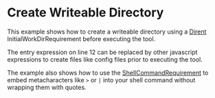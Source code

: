 # Create Writeable Directory
This example shows how to create a writeable directory using a [Dirent](https://www.commonwl.org/v1.2/CommandLineTool.html#Dirent) InitialWorkDirRequirement before executing the tool.

The entry expression on line 12 can be replaced by other javascript expressions to create files like config files prior to executing the tool.

The example also shows how to use the [ShellCommandRequirement](https://www.commonwl.org/v1.2/CommandLineTool.html#ShellCommandRequirement) to embed metacharacters like `>` or `|` into your shell command without wrapping them with quotes.

